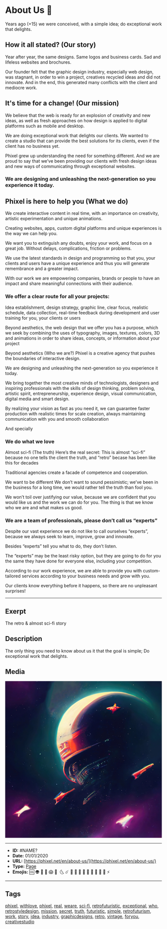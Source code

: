# About Us ​🤖
Years ago (+15) we were conceived, with a simple idea;
do exceptional work that delights.

## How it all stated? (Our story)
Year after year, the same designs. Same logos and business cards. Sad and lifeless websites and brochures.

Our founder felt that the graphic design industry, especially web design, was stagnant, in order to win a project, creatives recycled ideas and did not innovate. And in the end, this generated many conflicts with the client and mediocre work. 

## It's time for a change! (Our mission)
We believe that the web is ready for an explosion of creativity and new ideas, as well as fresh approaches on how design is applied to digital platforms such as mobile and desktop.

We are doing exceptional work that delights our clients. We wanted to create a studio that can provide the best solutions for its clients, even if the client has no business yet.

Phixel grew up understanding the need for something different. And we are proud to say that we’ve been providing our clients with fresh design ideas and new ways of communicating through exceptional websites.

### We are designing and unleashing the next-generation so you experience it today.

## Phixel is here to help you (What we do)
We create interactive content in real time, with an importance on creativity, artistic experimentation and unique animations. ​

Creating websites, apps, custom digital platforms and unique experiences is the way we can help you.

We want you to extinguish any doubts, enjoy your work, and focus on a great job. Without delays, complications, friction or problems. 

We use the latest standards in design and programming so that you, your clients and users have a unique experience and thus you will generate remembrance and a greater impact.

With our work we are empowering companies, brands or people to have an impact and share meaningful connections with their audience.

### We offer a clear route for all your projects:
Idea establishment, design strategy, graphic line, clear focus, realistic schedule, data collection, real-time feedback during development and user training for you, your clients or users

Beyond aesthetics, the web design that we offer you has a purpose, which we seek by combining the uses of typography, images, textures, colors, 3D and animations in order to share ideas, concepts, or information about your project

Beyond aesthetics (Who we are?)
Phixel is a creative agency that pushes the boundaries of interactive design. 

We are designing and unleashing the next-generation so you experience it today.

We bring together the most creative minds of technologists, designers and inspiring professionals with the skills of design thinking, problem solving, artistic spirit, entrepreneurship, experience design, visual communication, digital media and smart design.

By realizing your vision as fast as you need it, we can guarantee faster production with realistic times for scale creation, always maintaining communication with you and smooth collaboration

And specially

### We do what we love
Almost sci-fi (The truth)
Here’s the real secret:
This is almost “sci-fi” because no one tells the client the truth, and “retro” becase has been like this for decades

Traditional agencies create a facade of competence and cooperation.

We want to be different
We don’t want to sound pessimistic; we’ve been in the business for a long time, we would rather tell the truth than fool you.

We won’t toil over justifying our value, because we are confident that you would like us and the work we can do for you. The thing is that we know who we are and what makes us good.

### We are a team of professionals, please don’t call us “experts”
Despite our vast experience we do not like to call ourselves “experts”, because we always seek to learn, improve, grow and innovate.

Besides “experts” tell you what to do, they don’t listen.

The “experts” may be the least risky option, but they are going to do for you the same they have done for everyone else, including your competition.

According to our work experience, we are able to provide you with custom-tailored services according to your business needs and grow with you.

Our clients know everything before it happens, so there are no unpleasant surprises!


------------
## Exerpt
The retro & almost sci-fi story
## Description
The only thing you need to know about us it that the goal is simple; Do exceptional work that delights.
## Media
<img src="media/5ab289b6/space-cover.jpg">

------------
- **ID:** #NAME?
- **Date:** 01/01/2020
- **URL:** [https://phixel.net/en/about-us/](https://phixel.net/en/about-us/)
- **Type:** [Page](#page)
- **Emojis:** 🆒 👽 🎩 🌟 😱 🚀 ​​ 🌜 ☄️ 🌌 🦠 🔫 👨 🏿 💫 🤖 👾 📡 ⚡​ ​

------------
## Tags
[phixel](#phixel), [withlove](#withlove), [phixel](#phixel), [real](#real), [weare](#weare), [sci-fi](#sci-fi), [retrofuturistic](#retrofuturistic), [exceptional](#exceptional), [who](#who), [retrostyledesign](#retrostyledesign), [mission](#mission), [secret](#secret), [truth](#truth), [futuristic](#futuristic), [simple](#simple), [retrofuturism](#retrofuturism), [work](#work), [story](#story), [idea](#idea), [industry](#industry), [graphicdesigns](#graphicdesigns), [retro](#retro), [vintage](#vintage), [foryou](#foryou), [creativestudio](#creativestudio)
